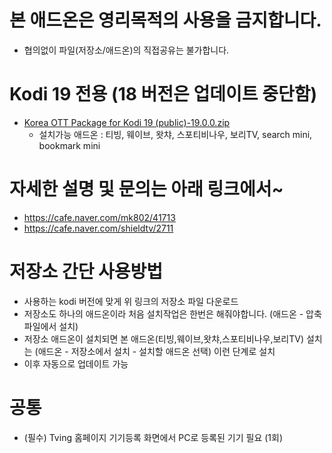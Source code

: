 # 본 애드온은 영리목적의 사용을 금지합니다.
  - 협의없이 파일(저장소/애드온)의 직접공유는 불가합니다.
  

# Kodi 19 전용 (18 버전은 업데이트 중단함)
* [Korea OTT Package for Kodi 19 (public)-19.0.0.zip](https://github.com/kym1088/repository_public/raw/master/repository.nightrain_v19_public.zip)
   - 설치가능 애드온 : 티빙, 웨이브, 왓챠, 스포티비나우, 보리TV, search mini, bookmark mini

# 자세한 설명 및 문의는 아래 링크에서~
   - https://cafe.naver.com/mk802/41713
   - https://cafe.naver.com/shieldtv/2711

#
# 저장소 간단 사용방법
- 사용하는 kodi 버전에 맞게 위 링크의 저장소 파일 다운로드
- 저장소도 하나의 애드온이라 처음 설치작업은 한번은 해줘야합니다.
  (애드온 - 압축파일에서 설치) 
- 저장소 애드온이 설치되면 본 애드온(티빙,웨이브,왓챠,스포티비나우,보리TV) 설치는 
  (애드온 - 저장소에서 설치 - 설치할 애드온 선택) 이런 단계로 설치
- 이후 자동으로 업데이트 가능



# 공통
- (필수) Tving 홈페이지 기기등록 화면에서 PC로 등록된 기기 필요 (1회)


